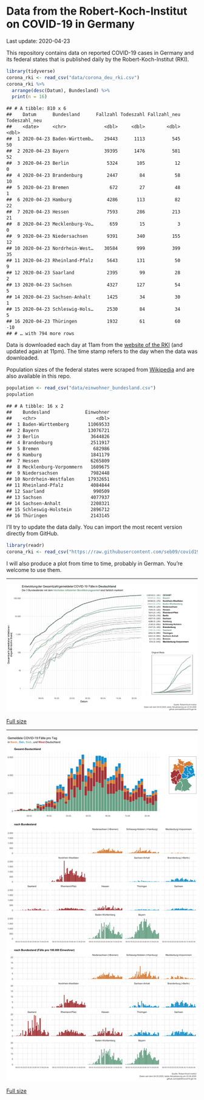 Data from the Robert-Koch-Institut on COVID-19 in Germany
================
Last update: 2020-04-23

This repository contains data on reported COVID-19 cases in Germany and
its federal states that is published daily by the Robert-Koch-Institut
(RKI).

``` r
library(tidyverse)
corona_rki <- read_csv("data/corona_deu_rki.csv")
corona_rki %>% 
  arrange(desc(Datum), Bundesland) %>% 
  print(n = 16)
```

    ## # A tibble: 810 x 6
    ##    Datum      Bundesland      Fallzahl Todeszahl Fallzahl_neu Todeszahl_neu
    ##    <date>     <chr>              <dbl>     <dbl>        <dbl>         <dbl>
    ##  1 2020-04-23 Baden-Württemb…    29443      1113          545            50
    ##  2 2020-04-23 Bayern             39395      1476          581            52
    ##  3 2020-04-23 Berlin              5324       105           12             0
    ##  4 2020-04-23 Brandenburg         2447        84           58            10
    ##  5 2020-04-23 Bremen               672        27           48             1
    ##  6 2020-04-23 Hamburg             4286       113           82            22
    ##  7 2020-04-23 Hessen              7593       286          213            21
    ##  8 2020-04-23 Mecklenburg-Vo…      659        15            3             0
    ##  9 2020-04-23 Niedersachsen       9391       340          155            12
    ## 10 2020-04-23 Nordrhein-West…    30584       999          399            35
    ## 11 2020-04-23 Rheinland-Pfalz     5643       131           50             9
    ## 12 2020-04-23 Saarland            2395        99           28             2
    ## 13 2020-04-23 Sachsen             4327       127           54             5
    ## 14 2020-04-23 Sachsen-Anhalt      1425        34           30             1
    ## 15 2020-04-23 Schleswig-Hols…     2530        84           34             5
    ## 16 2020-04-23 Thüringen           1932        61           60           -10
    ## # … with 794 more rows

Data is downloaded each day at 11am from the [website of the
RKI](https://www.rki.de/DE/Content/InfAZ/N/Neuartiges_Coronavirus/Fallzahlen.html)
(and updated again at 11pm). The time stamp refers to the day when the
data was downloaded.

Population sizes of the federal states were scraped from
[Wikipedia](https://de.wikipedia.org/wiki/Liste_der_deutschen_Bundesl%C3%A4nder_nach_Bev%C3%B6lkerung)
and are also available in this repo.

``` r
population <- read_csv("data/einwohner_bundesland.csv")
population
```

    ## # A tibble: 16 x 2
    ##    Bundesland             Einwohner
    ##    <chr>                      <dbl>
    ##  1 Baden-Württemberg       11069533
    ##  2 Bayern                  13076721
    ##  3 Berlin                   3644826
    ##  4 Brandenburg              2511917
    ##  5 Bremen                    682986
    ##  6 Hamburg                  1841179
    ##  7 Hessen                   6265809
    ##  8 Mecklenburg-Vorpommern   1609675
    ##  9 Niedersachsen            7982448
    ## 10 Nordrhein-Westfalen     17932651
    ## 11 Rheinland-Pfalz          4084844
    ## 12 Saarland                  990509
    ## 13 Sachsen                  4077937
    ## 14 Sachsen-Anhalt           2208321
    ## 15 Schleswig-Holstein       2896712
    ## 16 Thüringen                2143145

I’ll try to update the data daily. You can import the most recent
version directly from GitHub.

``` r
library(readr)
corona_rki <- read_csv("https://raw.githubusercontent.com/seb09/covid19-ger-rki/master/data/corona_deu_rki.csv")
```

I will also produce a plot from time to time, probably in German. You’re
welcome to use them.

-----

<img src="plots/covid19-deu-rki-entwicklung.png">

[Full
size](https://github.com/seb09/covid19-ger-rki/raw/master/plots/covid19-deu-rki-entwicklung.png)

-----

<img src="plots/covid19-deu-rki-faelle-pro-tag.png">

[Full
size](https://github.com/seb09/covid19-ger-rki/raw/master/plots/covid19-deu-rki-faelle-pro-tag.png)
